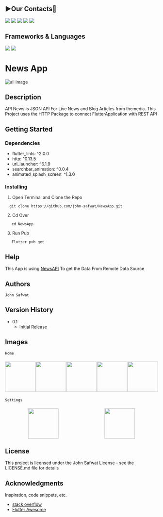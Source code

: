 ## **▶️Our Contacts📱**
<a href="https://github.com/john-safwat"><img src="https://img.shields.io/badge/GitHub-100000?style=for-the-badge&logo=github&logoColor=white"/></a>
<a href="https://www.linkedin.com/in/john-safwat-b3645427a/" title="LinkedIn"><img src="https://img.shields.io/badge/LinkedIn-0077B5?style=for-the-badge&logo=linkedin&logoColor=white"/></a>
<a href="https://www.facebook.com/john.safwat.77/" title="LinkedIn"><img src="https://img.shields.io/badge/Facebook-1877F2?style=for-the-badge&logo=facebook&logoColor=white"/></a>
<a href="https://www.instagram.com/john_s_911/" title="LinkedIn"><img src="https://img.shields.io/badge/Instagram-E4405F?style=for-the-badge&logo=instagram&logoColor=white"/></a>
<a href="https://www.behance.net/johnsafwat" title="LinkedIn"><img src="https://img.shields.io/badge/-Behance-blue?style=for-the-badge&logo=behance&logoColor=white"/></a>

## Frameworks & Languages 
<img src = "https://img.shields.io/badge/Flutter-02569B?style=for-the-badge&logo=flutter&logoColor=white">
<img src = "https://img.shields.io/badge/Dart-0175C2?style=for-the-badge&logo=dart&logoColor=white">

# News App

![all image](https://firebasestorage.googleapis.com/v0/b/e-commerce-5d02e.appspot.com/o/App_Screen_MockupsForFree.png?alt=media&token=98102ccf-9423-492d-b299-4bc3844d1aec)
## Description

API News is JSON API For Live News and Blog Articles from themedia. This
Project uses the HTTP Package to connect
FlutterApplication with REST API

## Getting Started

### Dependencies

  * flutter_lints: ^2.0.0
  * http: ^0.13.5
  * url_launcher: ^6.1.9
  * searchbar_animation: ^0.0.4
  * animated_splash_screen: ^1.3.0


### Installing

1. Open Terminal and Clone the Repo
```
  git clone https://github.com/john-safwat/NewsApp.git
```

2. Cd Over
```
   cd NewsApp
```

3. Run Pub
```
   Flutter pub get
```

## Help

This App is using [NewsAPI](https://newsapi.org/) To get the Data From Remote Data Source 

## Authors

````
John Safwat
````

## Version History

* 0.1
    * Initial Release

## Images 
````
Home 
````
<div style= "display : flex ; justify-content: space-around ; margin : 20px 0px">
<img src = "https://firebasestorage.googleapis.com/v0/b/e-commerce-5d02e.appspot.com/o/splash.png?alt=media&token=094a289c-ecfd-41cd-a7dd-5a755c48bfb1" width = "100px">
<img src = "https://firebasestorage.googleapis.com/v0/b/e-commerce-5d02e.appspot.com/o/home.png?alt=media&token=23e66f93-3c72-4c3a-a63d-4380e6287c82" width = "100px">
<img src = "https://firebasestorage.googleapis.com/v0/b/e-commerce-5d02e.appspot.com/o/home%20%E2%80%93categorized.png?alt=media&token=f82d354a-5e83-4a59-a54f-df2d9f53505f" width = "100px">
<img src = "https://firebasestorage.googleapis.com/v0/b/e-commerce-5d02e.appspot.com/o/home%20%E2%80%93search.png?alt=media&token=b2454a81-2814-4c09-b9bb-328f3dbc0329" width = "100px">
<img src = "https://firebasestorage.googleapis.com/v0/b/e-commerce-5d02e.appspot.com/o/Article.png?alt=media&token=3a4ef619-cfb0-42f2-a91b-b987b96137c8" width = "100px">
</div>

````
Settings 
````
<div style= "display : flex ; justify-content: space-around ; margin : 20px 0px">
<img src = "https://firebasestorage.googleapis.com/v0/b/e-commerce-5d02e.appspot.com/o/home%20%E2%80%93side%20menu.png?alt=media&token=f0d76018-424f-4f86-aaac-1c9745d2fec8" width = "100px">
<img src = "https://firebasestorage.googleapis.com/v0/b/e-commerce-5d02e.appspot.com/o/settings.png?alt=media&token=2e694f64-13ff-49a2-a072-5091fb38d6ad" width = "100px">
</div>



## License

This project is licensed under the John Safwat License - see the LICENSE.md file for details

## Acknowledgments

Inspiration, code snippets, etc.
* [stack overflow](https://stackoverflow.com/)
* [Flutter Awesome](https://flutterawesome.com/)
